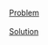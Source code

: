 
<a href="https://www.spoj.com/problems/CODFURY/">Problem</a>
<br></br>
<a href="https://github.com/rimolch/DSA/blob/master/Aligorithm/Sliding_window_algo/ALIEN%20-%20Aliens%20at%20the%20train/aaat.cpp">Solution</a>
